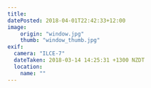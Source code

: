 ```yaml
---
title: 
datePosted: 2018-04-01T22:42:33+12:00
image: 
    origin: "window.jpg"
    thumb: "window_thumb.jpg"
exif:
  camera: "ILCE-7"
  dateTaken: 2018-03-14 14:25:31 +1300 NZDT
  location:
    name: ""
---
```



	